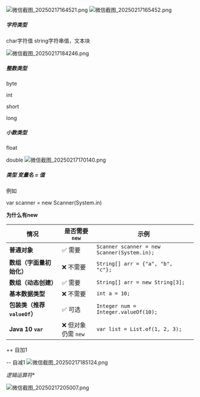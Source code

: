 ![微信截图_20250217164521.png](https://cdn.jsdelivr.net/gh/hoo01/image_auto/%E5%BE%AE%E4%BF%A1%E6%88%AA%E5%9B%BE_20250217164521.png)
![微信截图_20250217165452.png](https://cdn.jsdelivr.net/gh/hoo01/image_auto/%E5%BE%AE%E4%BF%A1%E6%88%AA%E5%9B%BE_20250217165452.png)


##### 字符类型
char字符值
string字符串值，文本块

![微信截图_20250217184246.png](https://cdn.jsdelivr.net/gh/hoo01/image_auto/%E5%BE%AE%E4%BF%A1%E6%88%AA%E5%9B%BE_20250217184246.png)

##### 整数类型

byte

int

short

long

##### 小数类型

float

double
![微信截图_20250217170140.png](https://cdn.jsdelivr.net/gh/hoo01/image_auto/%E5%BE%AE%E4%BF%A1%E6%88%AA%E5%9B%BE_20250217170140.png)
##### **类型 变量名 = 值**

例如

var scanner = new Scanner(System.in)

**为什么有new**

| **情况**                     | **是否需要 `new`** | **示例**                                    |
| ---------------------------- | ------------------ | ------------------------------------------- |
| **普通对象**                 | ✅ 需要             | `Scanner scanner = new Scanner(System.in);` |
| **数组（字面量初始化）**     | ❌ 不需要           | `String[] arr = {"a", "b", "c"};`           |
| **数组（动态创建）**         | ✅ 需要             | `String[] arr = new String[3];`             |
| **基本数据类型**             | ❌ 不需要           | `int a = 10;`                               |
| **包装类（推荐 `valueOf`）** | ✅ 可选             | `Integer num = Integer.valueOf(10);`        |
| **Java 10 `var`**            | ❌ 但对象仍需 `new` | `var list = List.of(1, 2, 3);`              |

++ 自加1

-- 自减1
![微信截图_20250217185124.png](https://cdn.jsdelivr.net/gh/hoo01/image_auto/%E5%BE%AE%E4%BF%A1%E6%88%AA%E5%9B%BE_20250217185124.png)

*逻辑运算符**

![微信截图_20250217205007.png](https://cdn.jsdelivr.net/gh/hoo01/image_auto/%E5%BE%AE%E4%BF%A1%E6%88%AA%E5%9B%BE_20250217205007.png)
